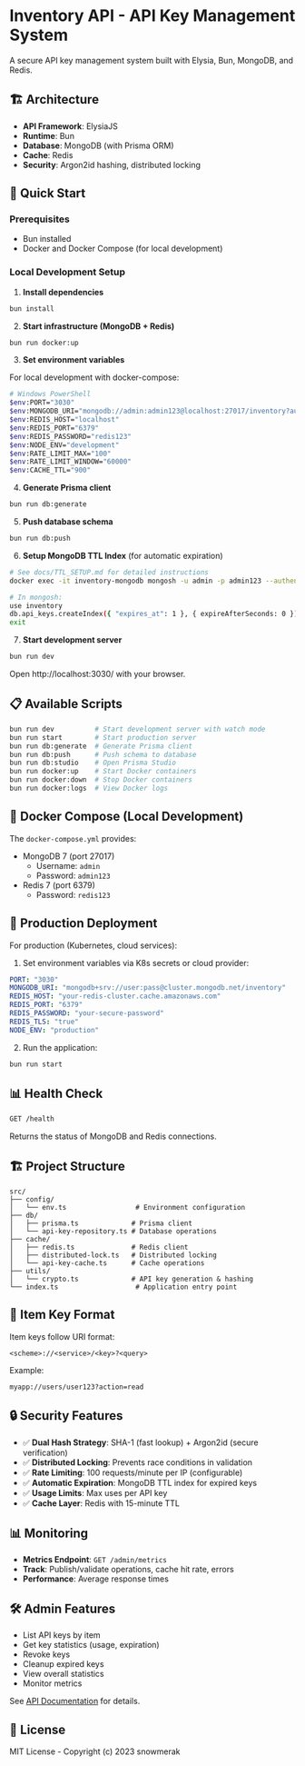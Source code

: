 # Inventory API - API Key Management System

A secure API key management system built with Elysia, Bun, MongoDB, and Redis.

## 🏗️ Architecture

- **API Framework**: ElysiaJS
- **Runtime**: Bun
- **Database**: MongoDB (with Prisma ORM)
- **Cache**: Redis
- **Security**: Argon2id hashing, distributed locking

## 🚀 Quick Start

### Prerequisites
- Bun installed
- Docker and Docker Compose (for local development)

### Local Development Setup

1. **Install dependencies**
```bash
bun install
```

2. **Start infrastructure (MongoDB + Redis)**
```bash
bun run docker:up
```

3. **Set environment variables**

For local development with docker-compose:
```bash
# Windows PowerShell
$env:PORT="3030"
$env:MONGODB_URI="mongodb://admin:admin123@localhost:27017/inventory?authSource=admin"
$env:REDIS_HOST="localhost"
$env:REDIS_PORT="6379"
$env:REDIS_PASSWORD="redis123"
$env:NODE_ENV="development"
$env:RATE_LIMIT_MAX="100"
$env:RATE_LIMIT_WINDOW="60000"
$env:CACHE_TTL="900"
```

4. **Generate Prisma client**
```bash
bun run db:generate
```

5. **Push database schema**
```bash
bun run db:push
```

6. **Setup MongoDB TTL Index** (for automatic expiration)
```bash
# See docs/TTL_SETUP.md for detailed instructions
docker exec -it inventory-mongodb mongosh -u admin -p admin123 --authenticationDatabase admin

# In mongosh:
use inventory
db.api_keys.createIndex({ "expires_at": 1 }, { expireAfterSeconds: 0 })
exit
```

7. **Start development server**
```bash
bun run dev
```

Open http://localhost:3030/ with your browser.

## 📋 Available Scripts

```bash
bun run dev          # Start development server with watch mode
bun run start        # Start production server
bun run db:generate  # Generate Prisma client
bun run db:push      # Push schema to database
bun run db:studio    # Open Prisma Studio
bun run docker:up    # Start Docker containers
bun run docker:down  # Stop Docker containers
bun run docker:logs  # View Docker logs
```

## 🐳 Docker Compose (Local Development)

The `docker-compose.yml` provides:
- MongoDB 7 (port 27017)
  - Username: `admin`
  - Password: `admin123`
- Redis 7 (port 6379)
  - Password: `redis123`

## 🔧 Production Deployment

For production (Kubernetes, cloud services):

1. Set environment variables via K8s secrets or cloud provider:
```yaml
PORT: "3030"
MONGODB_URI: "mongodb+srv://user:pass@cluster.mongodb.net/inventory"
REDIS_HOST: "your-redis-cluster.cache.amazonaws.com"
REDIS_PORT: "6379"
REDIS_PASSWORD: "your-secure-password"
REDIS_TLS: "true"
NODE_ENV: "production"
```

2. Run the application:
```bash
bun run start
```

## 📊 Health Check

```bash
GET /health
```

Returns the status of MongoDB and Redis connections.

## 🏗️ Project Structure

```
src/
├── config/
│   └── env.ts                 # Environment configuration
├── db/
│   ├── prisma.ts             # Prisma client
│   └── api-key-repository.ts # Database operations
├── cache/
│   ├── redis.ts              # Redis client
│   ├── distributed-lock.ts   # Distributed locking
│   └── api-key-cache.ts      # Cache operations
├── utils/
│   └── crypto.ts             # API key generation & hashing
└── index.ts                   # Application entry point
```

## 📝 Item Key Format

Item keys follow URI format:
```
<scheme>://<service>/<key>?<query>
```

Example:
```
myapp://users/user123?action=read
```

## 🔒 Security Features

- ✅ **Dual Hash Strategy**: SHA-1 (fast lookup) + Argon2id (secure verification)
- ✅ **Distributed Locking**: Prevents race conditions in validation
- ✅ **Rate Limiting**: 100 requests/minute per IP (configurable)
- ✅ **Automatic Expiration**: MongoDB TTL index for expired keys
- ✅ **Usage Limits**: Max uses per API key
- ✅ **Cache Layer**: Redis with 15-minute TTL

## 📊 Monitoring

- **Metrics Endpoint**: `GET /admin/metrics`
- **Track**: Publish/validate operations, cache hit rate, errors
- **Performance**: Average response times

## 🛠️ Admin Features

- List API keys by item
- Get key statistics (usage, expiration)
- Revoke keys
- Cleanup expired keys
- View overall statistics
- Monitor metrics

See [API Documentation](docs/API.md) for details.

## 📄 License

MIT License - Copyright (c) 2023 snowmerak
